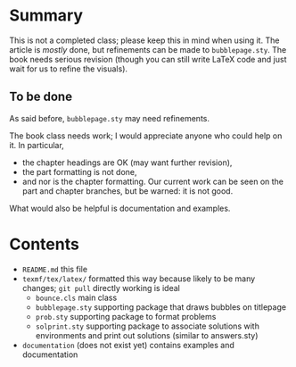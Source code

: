 # Summary

This is not a completed class; please keep this in mind when using it. The article is *mostly* done, but refinements can be made to `bubblepage.sty`. The book needs serious revision (though you can still write LaTeX code and just wait for us to refine the visuals).

## To be done

As said before, `bubblepage.sty` may need refinements.

The book class needs work; I would appreciate anyone who could help on it. In particular,
- the chapter headings are OK (may want further revision),
- the part formatting is not done,
- and nor is the chapter formatting.
Our current work can be seen on the part and chapter branches, but be warned: it is not good.

What would also be helpful is documentation and examples.

# Contents

- `README.md` this file
- `texmf/tex/latex/` formatted this way because likely to be many changes; `git pull` directly working is ideal
    * `bounce.cls` main class
    * `bubblepage.sty` supporting package that draws bubbles on titlepage
    * `prob.sty` supporting package to format problems
    * `solprint.sty` supporting package to associate solutions with environments and print out solutions (similar to answers.sty)
- `documentation` (does not exist yet) contains examples and documentation
